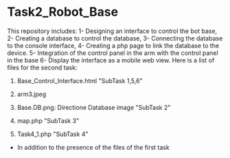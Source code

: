# Task2_Robot_Base
This repository includes: 1- Designing an interface to control the bot base, 2- Creating a database to control the database, 3- Connecting the database to the console interface, 4- Creating a php page to link the database to the device. 5- Integration of the control panel in the arm with the control panel in the base
6- Display the interface as a mobile web view.
        Here is a list of files for the second task:

1) Base_Control_Interface.html "SubTask 1,5,6"

2) arm3.jpeg

3) Base.DB.png: Directione Database image "SubTask 2"

4) map.php "SubTask 3"

5) Task4_1.php "SubTask 4"

* In addition to the presence of the files of the first task
